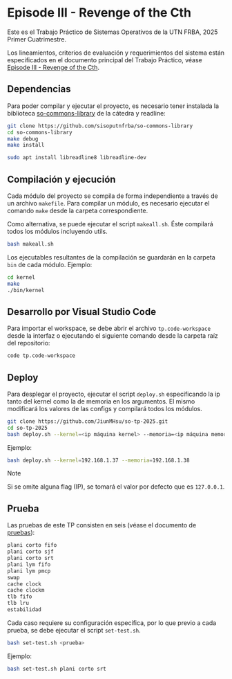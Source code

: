 # Episode III - Revenge of the Cth

Este es el Trabajo Práctico de Sistemas Operativos de la UTN FRBA, 2025 Primer Cuatrimestre.

Los lineamientos, criterios de evaluación y requerimientos del sistema están especificados en el
documento principal del Trabajo Práctico, véase [Episode III - Revenge of the Cth](./doc/main.pdf).

## Dependencias

Para poder compilar y ejecutar el proyecto, es necesario tener instalada la
biblioteca [so-commons-library] de la cátedra y readline:

```bash
git clone https://github.com/sisoputnfrba/so-commons-library
cd so-commons-library
make debug
make install
```

```bash
sudo apt install libreadline8 libreadline-dev
```

## Compilación y ejecución

Cada módulo del proyecto se compila de forma independiente a través de un
archivo `makefile`. Para compilar un módulo, es necesario ejecutar el comando
`make` desde la carpeta correspondiente.

Como alternativa, se puede ejecutar el script `makeall.sh`.
Éste compilará todos los módulos incluyendo utils.

```bash
bash makeall.sh
```

Los ejecutables resultantes de la compilación se guardarán en la carpeta `bin` de
cada módulo. Ejemplo:

```sh
cd kernel
make
./bin/kernel
```

## Desarrollo por Visual Studio Code

Para importar el workspace, se debe abrir el archivo `tp.code-workspace` desde
la interfaz o ejecutando el siguiente comando desde la carpeta raíz del
repositorio:

```bash
code tp.code-workspace
```

## Deploy

Para desplegar el proyecto, ejecutar el script `deploy.sh` especificando la ip tanto del kernel como
la de memoria en los argumentos.
El mismo modificará los valores de las configs y compilará todos los módulos.

```bash
git clone https://github.com/JiunMHsu/so-tp-2025.git
cd so-tp-2025
bash deploy.sh --kernel=<ip máquina kernel> --memoria=<ip máquina memoria>
```

Ejemplo:

```bash
bash deploy.sh --kernel=192.168.1.37 --memoria=192.168.1.38
```

> [!NOTE]
> Si se omite alguna flag (IP), se tomará el valor por defecto que es `127.0.0.1`.

## Prueba

Las pruebas de este TP consisten en seis (véase el documento de [pruebas](/doc/pruebas-finales.pdf)):

```bash
plani corto fifo
plani corto sjf
plani corto srt
plani lym fifo
plani lym pmcp
swap
cache clock
cache clockm
tlb fifo
tlb lru
estabilidad
```

Cada caso requiere su configuración específica, por lo que previo a cada prueba,
se debe ejecutar el script `set-test.sh`.

```bash
bash set-test.sh <prueba>
```

Ejemplo:

```bash
bash set-test.sh plani corto srt
```

[so-commons-library]: https://github.com/sisoputnfrba/so-commons-library
